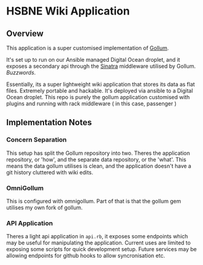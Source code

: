 # HSBNE Wiki Application

## Overview

This application is a super customised implementation of
[Gollum](https://github.com/gollum/gollum).

It's set up to run on our Ansible managed Digital Ocean droplet, and it exposes a
secondary api through the [Sinatra](http://www.sinatrarb.com/) middleware
utilised by Gollum. *Buzzwords*.

Essentially, its a super lightweight wiki application that stores its data as
flat files. Extremely portable and hackable. It's deployed via ansible to a 
Digital Ocean droplet. This repo is purely the gollum application customised
with plugins and running with rack middleware ( in this case, passenger )

## Implementation Notes

### Concern Separation

This setup has split the Gollum repository into two. Theres the application
repository, or 'how', and the separate data repository, or the 'what'. This
means the data gollum utilises is clean, and the application doesn't have a git
history cluttered with wiki edits.

### OmniGollum

This is configured with omnigollum. Part of that is that the gollum gem utilises
my own fork of gollum.

### API Application

Theres a light api application in `api.rb`, it exposes some endpoints which may
be useful for manipulating the application. Current uses are limited to exposing
some scripts for quick development setup. Future services may be allowing
endpoints for github hooks to allow syncronisation etc.
